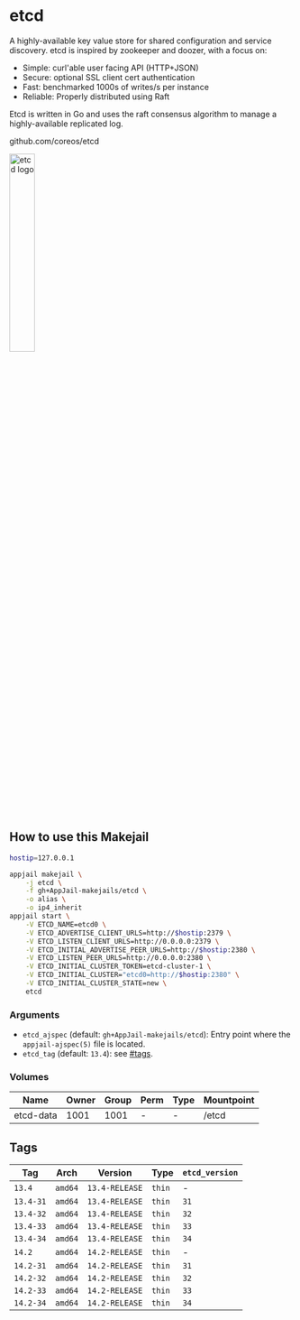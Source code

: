 # etcd

A highly-available key value store for shared configuration and service discovery. etcd is inspired by zookeeper and doozer, with a focus on:

* Simple: curl'able user facing API (HTTP+JSON)
* Secure: optional SSL client cert authentication
* Fast: benchmarked 1000s of writes/s per instance
* Reliable: Properly distributed using Raft

Etcd is written in Go and uses the raft consensus algorithm to manage a highly-available replicated log.

github.com/coreos/etcd

<img src="https://i.pinimg.com/736x/54/94/1c/54941cd5b3d08746117f42ebaec895cd.jpg" alt="etcd logo" width="30%" height="auto">

## How to use this Makejail

```sh
hostip=127.0.0.1

appjail makejail \
    -j etcd \
    -f gh+AppJail-makejails/etcd \
    -o alias \
    -o ip4_inherit
appjail start \
    -V ETCD_NAME=etcd0 \
    -V ETCD_ADVERTISE_CLIENT_URLS=http://$hostip:2379 \
    -V ETCD_LISTEN_CLIENT_URLS=http://0.0.0.0:2379 \
    -V ETCD_INITIAL_ADVERTISE_PEER_URLS=http://$hostip:2380 \
    -V ETCD_LISTEN_PEER_URLS=http://0.0.0.0:2380 \
    -V ETCD_INITIAL_CLUSTER_TOKEN=etcd-cluster-1 \
    -V ETCD_INITIAL_CLUSTER="etcd0=http://$hostip:2380" \
    -V ETCD_INITIAL_CLUSTER_STATE=new \
    etcd
```

### Arguments

* `etcd_ajspec` (default: `gh+AppJail-makejails/etcd`): Entry point where the `appjail-ajspec(5)` file is located.
* `etcd_tag` (default: `13.4`): see [#tags](#tags).

### Volumes

| Name      | Owner | Group | Perm | Type | Mountpoint  |
| --------- | ----- | ----- | ---- | ---- | ----------- |
| etcd-data | 1001  | 1001  |  -   |  -   | /etcd       |

## Tags

| Tag           | Arch    | Version            | Type   | `etcd_version` |
| ------------- | --------| ------------------ | ------ | -------------- |
| `13.4`    | `amd64` | `13.4-RELEASE` | `thin` |       -        |
| `13.4-31` | `amd64` | `13.4-RELEASE` | `thin` |      `31`      |
| `13.4-32` | `amd64` | `13.4-RELEASE` | `thin` |      `32`      |
| `13.4-33` | `amd64` | `13.4-RELEASE` | `thin` |      `33`      |
| `13.4-34` | `amd64` | `13.4-RELEASE` | `thin` |      `34`      |
| `14.2`    | `amd64` | `14.2-RELEASE` | `thin` |       -        |
| `14.2-31` | `amd64` | `14.2-RELEASE` | `thin` |      `31`      |
| `14.2-32` | `amd64` | `14.2-RELEASE` | `thin` |      `32`      |
| `14.2-33` | `amd64` | `14.2-RELEASE` | `thin` |      `33`      |
| `14.2-34` | `amd64` | `14.2-RELEASE` | `thin` |      `34`      |
